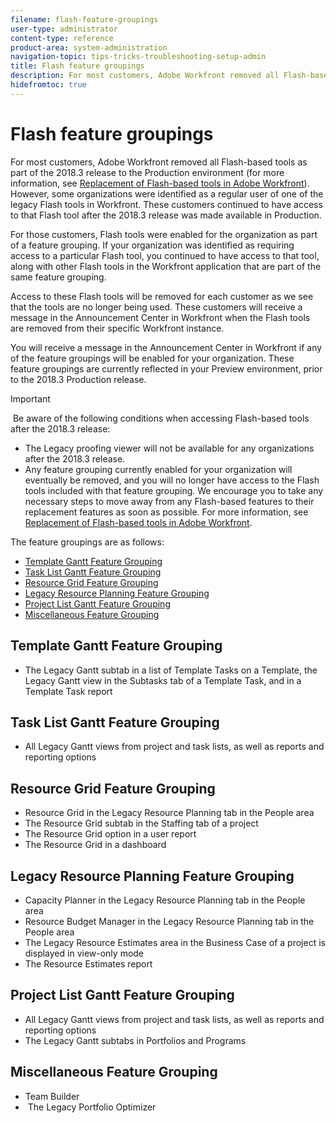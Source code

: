 ```yaml
---
filename: flash-feature-groupings
user-type: administrator
content-type: reference
product-area: system-administration
navigation-topic: tips-tricks-troubleshooting-setup-admin
title: Flash feature groupings
description: For most customers, Adobe Workfront removed all Flash-based tools as part of the 2018.3 release to the Production environment (for more information, see Replacement of Flash-based tools in Adobe Workfront). However, some organizations were identified as a regular user of one of the legacy Flash tools in Workfront. These customers continued to have access to that Flash tool after the 2018.3 release was made available in Production.
hidefromtoc: true
---
```


# Flash feature groupings

For most customers, Adobe Workfront removed all Flash-based tools as part of the 2018.3 release to the Production environment (for more information, see [Replacement of Flash-based tools in Adobe Workfront](../../product-announcements/announcements/replace-flash-tools.md)). However, some organizations&nbsp;were identified as a regular user of one of the legacy Flash tools in Workfront. These customers continued to have access to that Flash tool after the 2018.3 release was made available in Production.

For those customers, Flash tools were enabled for the organization as part of a feature grouping. If your organization was identified as requiring access to a particular Flash tool, you continued to have access to that tool, along with other Flash tools in the Workfront application that are part of the same feature grouping.

Access to these Flash tools will be removed for each customer as we see that the tools are no longer being used. These customers will receive a message in the Announcement Center in Workfront when the Flash tools are removed from their specific Workfront instance.

You will receive a message in the Announcement Center in Workfront if any of the feature groupings will be enabled for your organization. These feature&nbsp;groupings are currently reflected in your Preview environment, prior to the 2018.3 Production release.

>[!IMPORTANT]
>
>&nbsp;Be aware of the following conditions when accessing Flash-based tools after the 2018.3 release:
>
>* The Legacy proofing viewer will not be available for any organizations after the 2018.3 release.
>* Any feature grouping currently enabled for your organization&nbsp;will eventually be removed, and you will no longer have access to the Flash tools included with that feature grouping. We encourage you to take any necessary steps to move away from any Flash-based features to their replacement features as soon as possible. For more information, see&nbsp; [Replacement of Flash-based tools in Adobe Workfront](../../product-announcements/announcements/replace-flash-tools.md).&nbsp;
>

The feature groupings are as follows:

* [Template Gantt Feature Grouping](#template-toggle) 
* [Task List Gantt Feature Grouping](#task-list-toggle) 
* [Resource Grid Feature Grouping](#resource-grid-toggle) 
* [Legacy Resource Planning Feature Grouping](#legacy-resource-planning-toggle) 
* [Project List Gantt Feature Grouping](#project-list-toggle) 
* [Miscellaneous Feature Grouping](#miscellaneous-toggle)

## Template Gantt Feature Grouping

* The Legacy Gantt subtab in a list of Template Tasks on a Template, the Legacy Gantt view in the Subtasks tab of a Template Task, and in a Template Task report

## Task List Gantt Feature Grouping

* All Legacy Gantt views from project and task lists, as well as reports and reporting options

## Resource Grid Feature Grouping

* Resource Grid in the Legacy Resource Planning tab in the People area&nbsp;
* The Resource Grid subtab in the Staffing tab of a project
* The Resource Grid option in a user report
* The Resource Grid in a dashboard

## Legacy Resource Planning Feature Grouping

* Capacity Planner in the Legacy Resource Planning tab in the People area&nbsp;
* Resource Budget Manager in the Legacy Resource Planning tab in the People area
* The Legacy Resource Estimates area in the Business Case of a project is displayed in view-only mode
* The Resource Estimates report

## Project List Gantt Feature Grouping

* All Legacy Gantt views from project and task lists, as well as reports and reporting options
* The Legacy Gantt subtabs in Portfolios and Programs

## Miscellaneous Feature Grouping

* Team Builder
* &nbsp;The Legacy Portfolio Optimizer


